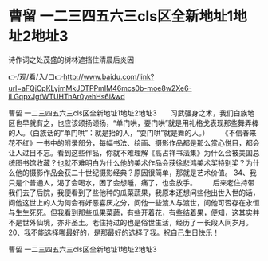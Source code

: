 # 曹留 一二三四五六三cls区全新地址1地址2地址3
诗作词之处茂盛的树林遮挡住清晨后炎因

👉/观/看/入/口👉http://www.baidu.com/link?url=aFQjCpKLyjmMkJDTPPmIM46mcs0b-moe8w2Xe6-iLGqpxJgfWTUHTnAr0yehHs6i&wd

曹留 一二三四五六三cls区全新地址1地址2地址3　　习武强身之术，我们白族地区也早就有之，也应该颂扬颂扬，“单门哄，耍门哄”就是用礼格戈表现那些舞弄棒的人。（白族话的“单门哄”：就是抬的人，“耍门哄”就是舞的人。）
　　《不信春来花不红》一书中的附录部分，每幅书法、绘画、摄影作品都是那么赏心悦目，都会让人过目不忘。看到这些作品，你就不难理解《高占祥书法集》为什么会被美国总统图书馆收藏？也就不难明白为什么他的美术作品会获徐悲鸿美术奖特别奖？为什么他的摄影作品会获二十世纪摄影经典？原因很简单，那就是艺术价值。
	34、我只是个普通人，渴了会喝水，困了会想睡，痛了，也会放手。
　　后来老住持带我们去了后院，我便看到了些他种的瓜菜蔬果，我原本还想问些他出世入世的话，问他这世上的人为何会有好恶喜厌之分，问他一些渡人与渡世，问他可否存在永恒与生生死死。但我看到那些瓜果菜蔬，有些开着花，有些结着果，便知，这其实并不是世外仙境，亦非圣土。老住持过的也是俗世生活，经历了一长段人间岁月。
	20、我不能选择哪最好的，是那最好的选择了我。祝自己生日快乐！

曹留 一二三四五六三cls区全新地址1地址2地址3
